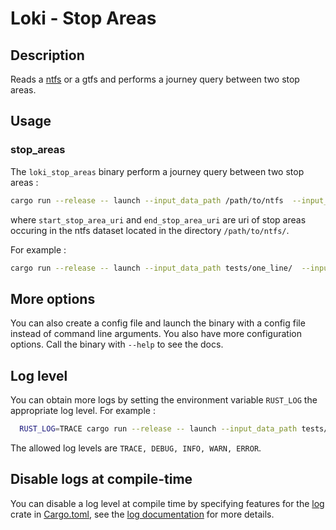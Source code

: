 # Loki - Stop Areas


## Description

Reads a [ntfs][1] or a gtfs and performs a journey query between two stop areas.


## Usage

### stop_areas
The `loki_stop_areas` binary perform a journey query between two stop areas :

```bash
cargo run --release -- launch --input_data_path /path/to/ntfs  --input_data_type ntfs --start start_stop_area_uri --end end_stop_area_uri
```

where `start_stop_area_uri` and `end_stop_area_uri` are uri of stop areas occuring in the ntfs dataset located in the directory `/path/to/ntfs/`.

For example :
```bash
cargo run --release -- launch --input_data_path tests/one_line/  --input_data_type ntfs --start stop_area:massy --end stop_area:paris
```


## More options
You can also create a config file and launch the binary with a config file instead of command line arguments.
You also have more configuration options.
Call the binary with  `--help` to see the docs.

## Log level
You can obtain more logs by setting the environment variable `RUST_LOG` the appropriate log level.
For example :

```bash
  RUST_LOG=TRACE cargo run --release -- launch --input_data_path tests/one_line/  --input_data_type ntfs --start stop_area:massy --end stop_area:paris
```

The allowed log levels are `TRACE, DEBUG, INFO, WARN, ERROR`.

## Disable logs at compile-time
You can disable a log level at compile time by specifying features for the [log][2] crate in [Cargo.toml][3], see the [log documentation][4] for more details.


[1]: https://github.com/CanalTP/ntfs-specification
[2]: https://crates.io/crates/log
[3]: ./Cargo.toml
[4]: https://docs.rs/log/0.4.11/log/#compile-time-filters
